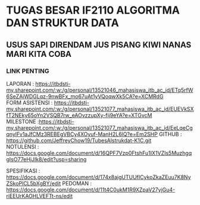 # TUGAS BESAR IF2110 ALGORITMA DAN STRUKTUR DATA
## USUS SAPI DIRENDAM JUS PISANG KIWI NANAS MARI KITA COBA
### LINK PENTING
LAPORAN         : https://itbdsti-my.sharepoint.com/:w:/g/personal/13521046_mahasiswa_itb_ac_id/ETq5rfW6SeZAjWDGLqz-9nwBFx_mo67uAt1yVQoqwXk5CA?e=XCMRdG
<br>
FORM ASISTENSI  : https://itbdsti-my.sharepoint.com/:w:/g/personal/13521077_mahasiswa_itb_ac_id/EUEVkSXfT2NEky65oYn2VSQB7rw_eAOvzzupXy-fij9eYA?e=XTGvcM
<br>
MILESTONE       :https://itbdsti-my.sharepoint.com/:w:/g/personal/13521077_mahasiswa_itb_ac_id/EeLqeCgqnylFv1aJfCMz3REBEgVBCy4XOyuf-ManH2L6lQ?e=Em2SHP
GITHUB          : https://github.com/JeffreyChow19/TubesAlstrukdat-K1C.git
<br>
NOTULENSI       : https://docs.google.com/document/d/16QPF7Vzp0FtshFu1IX1VZIs5MuzhgqgIsO77eHjJIk8/edit?usp=sharing
<br>

SPESIFIKASI     : https://docs.google.com/document/d/174x8ajgUTUUfICykoZkaZEuu7K8NyZSkoPlCL5bXgBY/edit
PEDOMAN         : https://docs.google.com/document/d/11t4C0ukM1R9XZpaV27yjGu4-riEEUrKAOHLVEFTt-ns/edit



